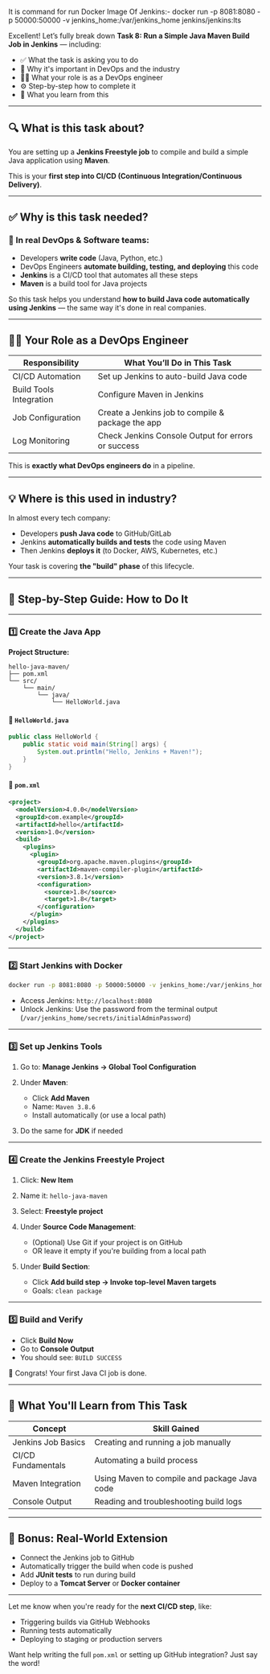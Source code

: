 It is command for run Docker Image Of Jenkins:- 
    docker run -p 8081:8080 -p 50000:50000 -v jenkins_home:/var/jenkins_home jenkins/jenkins:lts

Excellent! Let’s fully break down **Task 8: Run a Simple Java Maven Build Job in Jenkins** — including:

* ✅ What the task is asking you to do
* 🔧 Why it's important in DevOps and the industry
* 🧑‍💻 What your role is as a DevOps engineer
* ⚙️ Step-by-step how to complete it
* 🧠 What you learn from this

---

## 🔍 What is this task about?

You are setting up a **Jenkins Freestyle job** to compile and build a simple Java application using **Maven**.

This is your **first step into CI/CD (Continuous Integration/Continuous Delivery)**.

---

## ✅ Why is this task needed?

### 🧱 In real DevOps & Software teams:

* Developers **write code** (Java, Python, etc.)
* DevOps Engineers **automate building, testing, and deploying** this code
* **Jenkins** is a CI/CD tool that automates all these steps
* **Maven** is a build tool for Java projects

So this task helps you understand **how to build Java code automatically using Jenkins** — the same way it's done in real companies.

---

## 🧑‍💻 Your Role as a DevOps Engineer

| Responsibility          | What You’ll Do in This Task                        |
| ----------------------- | -------------------------------------------------- |
| CI/CD Automation        | Set up Jenkins to auto-build Java code             |
| Build Tools Integration | Configure Maven in Jenkins                         |
| Job Configuration       | Create a Jenkins job to compile & package the app  |
| Log Monitoring          | Check Jenkins Console Output for errors or success |

This is **exactly what DevOps engineers do** in a pipeline.

---

## 💡 Where is this used in industry?

In almost every tech company:

* Developers **push Java code** to GitHub/GitLab
* Jenkins **automatically builds and tests** the code using Maven
* Then Jenkins **deploys it** (to Docker, AWS, Kubernetes, etc.)

Your task is covering **the "build" phase** of this lifecycle.

---

## 🚀 Step-by-Step Guide: How to Do It

---

### 1️⃣ Create the Java App

**Project Structure:**

```
hello-java-maven/
├── pom.xml
└── src/
    └── main/
        └── java/
            └── HelloWorld.java
```

#### 🔹 `HelloWorld.java`

```java
public class HelloWorld {
    public static void main(String[] args) {
        System.out.println("Hello, Jenkins + Maven!");
    }
}
```

#### 🔹 `pom.xml`

```xml
<project>
  <modelVersion>4.0.0</modelVersion>
  <groupId>com.example</groupId>
  <artifactId>hello</artifactId>
  <version>1.0</version>
  <build>
    <plugins>
      <plugin>
        <groupId>org.apache.maven.plugins</groupId>
        <artifactId>maven-compiler-plugin</artifactId>
        <version>3.8.1</version>
        <configuration>
          <source>1.8</source>
          <target>1.8</target>
        </configuration>
      </plugin>
    </plugins>
  </build>
</project>
```

---

### 2️⃣ Start Jenkins with Docker

```bash
docker run -p 8081:8080 -p 50000:50000 -v jenkins_home:/var/jenkins_home jenkins/jenkins:lts
```

* Access Jenkins: `http://localhost:8080`
* Unlock Jenkins: Use the password from the terminal output (`/var/jenkins_home/secrets/initialAdminPassword`)

---

### 3️⃣ Set up Jenkins Tools

1. Go to: **Manage Jenkins → Global Tool Configuration**
2. Under **Maven**:

   * Click **Add Maven**
   * Name: `Maven 3.8.6`
   * Install automatically (or use a local path)
3. Do the same for **JDK** if needed

---

### 4️⃣ Create the Jenkins Freestyle Project

1. Click: **New Item**

2. Name it: `hello-java-maven`

3. Select: **Freestyle project**

4. Under **Source Code Management**:

   * (Optional) Use Git if your project is on GitHub
   * OR leave it empty if you're building from a local path

5. Under **Build Section**:

   * Click **Add build step → Invoke top-level Maven targets**
   * Goals: `clean package`

---

### 5️⃣ Build and Verify

* Click **Build Now**
* Go to **Console Output**
* You should see: `BUILD SUCCESS`

🎉 Congrats! Your first Java CI job is done.

---

## 🔎 What You'll Learn from This Task

| Concept            | Skill Gained                                 |
| ------------------ | -------------------------------------------- |
| Jenkins Job Basics | Creating and running a job manually          |
| CI/CD Fundamentals | Automating a build process                   |
| Maven Integration  | Using Maven to compile and package Java code |
| Console Output     | Reading and troubleshooting build logs       |

---

## 💼 Bonus: Real-World Extension

* Connect the Jenkins job to GitHub
* Automatically trigger the build when code is pushed
* Add **JUnit tests** to run during build
* Deploy to a **Tomcat Server** or **Docker container**

---

Let me know when you're ready for the **next CI/CD step**, like:

* Triggering builds via GitHub Webhooks
* Running tests automatically
* Deploying to staging or production servers

Want help writing the full `pom.xml` or setting up GitHub integration? Just say the word!
